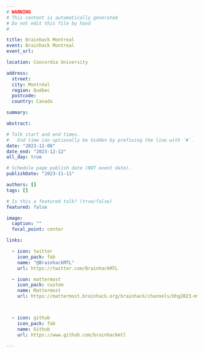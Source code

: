 ```yaml
---
# WARNING
# This content is automatically generated
# Do not edit this file by hand
#

title: Brainhack Montreal
event: Brainhack Montreal
event_url: 

location: Concordia University

address:
  street: 
  city: Montréal
  region: Québec
  postcode: 
  country: Canada

summary: 

abstract: 

# Talk start and end times.
#   End time can optionally be hidden by prefixing the line with `#`.
date: "2023-12-08"
date_end: "2023-12-12"
all_day: true

# Schedule page publish date (NOT event date).
publishDate: "2023-11-11"

authors: []
tags: []

# Is this a featured talk? (true/false)
featured: false

image:
  caption: ""
  focal_point: center

links:

  - icon: twitter
    icon_pack: fab
    name: "@BrainhackMTL"
    url: https://twitter.com/BrainhackMTL

  - icon: mattermost
    icon_pack: custom
    name: Mattermost
    url: https://mattermost.brainhack.org/brainhack/channels/bhg2023-mtl



  - icon: github
    icon_pack: fab
    name: Github
    url: https://www.github.com/brainhackmtl

---
```


